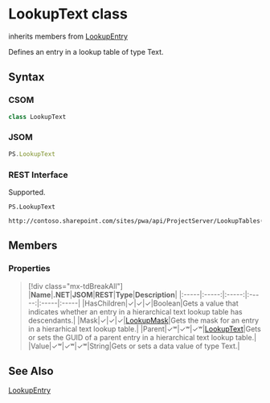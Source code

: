 [comment]: # (Name:LookupText)
[comment]: # (Name:Microsoft.ProjectServer.LookupText)
[comment]: # (Type:class)
[comment]: # (Status:Verified)

# <a name="name"></a>LookupText class

inherits members from [LookupEntry](LookupEntry.md)<br/>

<a name="description"></a>Defines an entry in a lookup table of type Text.

## <a name="syntax"></a>Syntax

### CSOM

```cs
class LookupText 
```
### JSOM

```javascript
PS.LookupText
```
### REST Interface

Supported.

```
PS.LookupText

http://contoso.sharepoint.com/sites/pwa/api/ProjectServer/LookupTables('{tableid}')/Entries('{entryid}')
```

## <a name="members"></a>Members

### <a name="properties"></a>Properties
> [!div class="mx-tdBreakAll"]
|**Name**|**.NET**|**JSOM**|**REST**|**Type**|**Description**|
|:-----|:-----:|:-----:|:-----:|:-----|:-----|
|<a name="HasChildren"></a>HasChildren|&#x2713;|&#x2713;|&#x2713;|Boolean|Gets a value that indicates whether an entry in a hierarchical text lookup table has descendants.|
|<a name="Mask"></a>Mask|&#x2713;|&#x2713;|&#x2713;|[LookupMask](LookupMask.md)|Gets the mask for an entry in a hierarhical text lookup table.|
|<a name="Parent"></a>Parent|&#x2713;&#x02B7;|&#x2713;&#x02B7;|&#x2713;&#x02B7;|[LookupText](LookupText.md)|Gets or sets the GUID of a parent entry in a hierarchical text lookup table.|
|<a name="Value"></a>Value|&#x2713;&#x02B7;|&#x2713;&#x02B7;|&#x2713;&#x02B7;|String|Gets or sets a data value of type Text.|

## <a name="seeAlso"></a>See Also

[LookupEntry](LookupEntry.md)